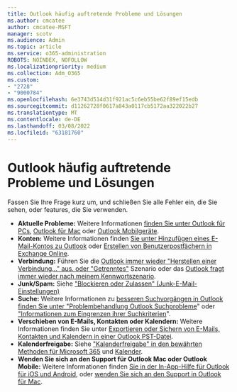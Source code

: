 ```yaml
---
title: Outlook häufig auftretende Probleme und Lösungen
ms.author: cmcatee
author: cmcatee-MSFT
manager: scotv
ms.audience: Admin
ms.topic: article
ms.service: o365-administration
ROBOTS: NOINDEX, NOFOLLOW
ms.localizationpriority: medium
ms.collection: Adm_O365
ms.custom:
- "2728"
- "9000784"
ms.openlocfilehash: 6e3743d514d31f921ac5c6eb55be62f89ef15edb
ms.sourcegitcommit: d11262728f0617a843a0117cb5172aa322022b27
ms.translationtype: MT
ms.contentlocale: de-DE
ms.lasthandoff: 03/08/2022
ms.locfileid: "63181760"
---
```

# <a name="outlook-common-issues-and-resolutions"></a>Outlook häufig auftretende Probleme und Lösungen

Fassen Sie Ihre Frage kurz um, und schließen Sie alle Fehler ein, die Sie sehen, oder features, die Sie verwenden.

- **Aktuelle Probleme:** Weitere Informationen [finden Sie unter Outlook für PCs](https://support.office.com/article/ecf61305-f84f-4e13-bb73-95a214ac1230), [Outlook für Mac](https://support.office.com/article/54afa5e3-db38-422a-9d94-3b55330ded8e) oder [Outlook Mobilgeräte](https://support.office.com/article/a264ef01-9c88-48fb-9285-7017e4f31f02).
- **Konten:**  Weitere Informationen finden [Sie unter Hinzufügen eines E-Mail-Kontos zu Outlook](https://support.office.com/article/6e27792a-9267-4aa4-8bb6-c84ef146101b) oder [Erstellen von Benutzerpostfächern in Exchange Online](https://docs.microsoft.com/Exchange/recipients-in-exchange-online/create-user-mailboxes).
- **Verbindung:**  Führen Sie die [Outlook immer wieder "Herstellen einer Verbindung..." aus. oder "Getrenntes"](https://aka.ms/SaRA-OutlookDisconnect) Szenario oder das [Outlook fragt immer wieder nach meinem Kennwortszenario](https://aka.ms/SaRA-OutlookPwdPrompt).
- **Junk/Spam:**  Siehe ["Blockieren oder Zulassen" (Junk-E-Mail-Einstellungen)](https://support.microsoft.com/office/block-or-allow-junk-email-settings-48c9f6f7-2309-4f95-9a4d-de987e880e46)
- **Suche:**  Weitere Informationen zu [besseren Suchvorgängen in Outlook finden Sie unter "Problembehandlung Outlook Suchprobleme](https://support.office.com/article/2556b11f-f4d8-46be-b0a7-de33a3f4f066)" oder ["Informationen zum Eingrenzen ihrer Suchkriterien](https://support.office.com/article/D824D1E9-A255-4C8A-8553-276FB895A8DA)".
- **Verschieben von E-Mails, Kontakten oder Kalendern:**  Weitere Informationen finden Sie unter [Exportieren oder Sichern von E-Mails, Kontakten und Kalendern in einer Outlook PST-Datei](https://support.office.com/article/14252b52-3075-4e9b-be4e-ff9ef1068f91).
- **Kalenderfreigabe:**  Siehe ["Kalenderfreigabe" in den bewährten Methoden für Microsoft 365](https://support.office.com/article/b576ecc3-0945-4d75-85f1-5efafb8a37b4) und [Kalender](https://support.office.com/article/D93F72D3-2361-4E0D-8D6A-5C4939C17F39).
- **Wenden Sie sich an den Support für Outlook Mac oder Outlook Mobile:** Weitere Informationen finden [Sie in der In-App-Hilfe für Outlook für iOS und Android](https://support.office.com/article/218a22d1-9fa5-4889-b689-de1c63493243), oder [wenden Sie sich an den Support in Outlook für Mac](https://support.office.com/article/d0410177-8e65-4487-93f7-206a3a3d71a8).
